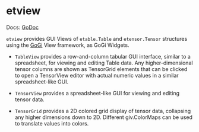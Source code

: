 # etview

Docs: [GoDoc](https://pkg.go.dev/github.com/emer/etable/etview)

`etview` provides GUI Views of `etable.Table` and `etensor.Tensor` structures using the [GoGi](https://github.com/goki/gi) View framework, as GoGi Widgets.

* `TableView` provides a row-and-column tabular GUI interface, similar to a spreadsheet, for viewing and editing Table data.  Any higher-dimensional tensor columns are shown as TensorGrid elements that can be clicked to open a TensorView editor with actual numeric values in a similar spreadsheet-like GUI.

* `TensorView` provides a spreadsheet-like GUI for viewing and editing tensor data.

* `TensorGrid` provides a 2D colored grid display of tensor data, collapsing any higher dimensions down to 2D.  Different giv.ColorMaps can be used to translate values into colors.

